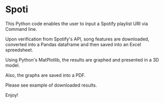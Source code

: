 # Spoti

This Python code enables the user to input a Spotify playlist URI via Command line.

Upon verification from Spotify's API, song features are downloaded, 
converted into a Pandas dataframe and then saved into an Excel spreedsheet. 

Using Python's MatPlotlib, the results are graphed and presented in a 3D model.

Also, the graphs are saved into a PDF. 

Please see example of downloaded results.

Enjoy!
